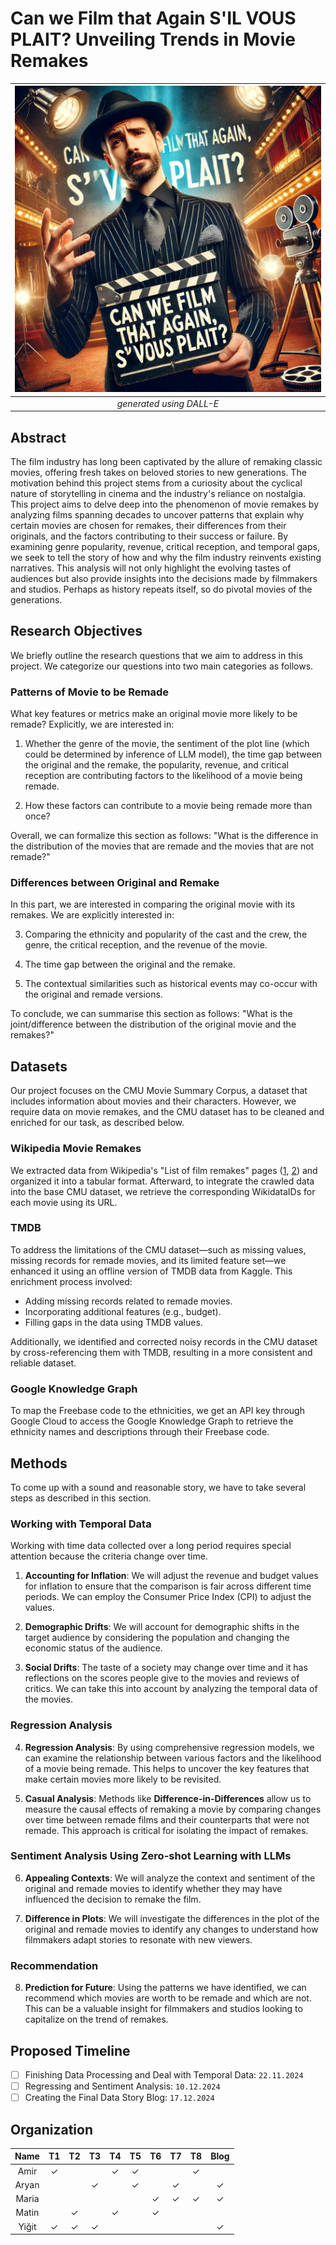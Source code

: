# Can we Film that Again S'IL VOUS PLAIT? Unveiling Trends in Movie Remakes

| ![generated using GPT/DALL-E](cover_1.webp) |
|:--:|
| *generated using DALL-E* |

## Abstract

The film industry has long been captivated by the allure of remaking classic movies, offering fresh takes on beloved stories to new generations. The motivation behind this project stems from a curiosity about the cyclical nature of storytelling in cinema and the industry's reliance on nostalgia. This project aims to delve deep into the phenomenon of movie remakes by analyzing films spanning decades to uncover patterns that explain why certain movies are chosen for remakes, their differences from their originals, and the factors contributing to their success or failure. By examining genre popularity, revenue, critical reception, and temporal gaps, we seek to tell the story of how and why the film industry reinvents existing narratives. This analysis will not only highlight the evolving tastes of audiences but also provide insights into the decisions made by filmmakers and studios. Perhaps as history repeats itself, so do pivotal movies of the generations.

## Research Objectives

We briefly outline the research questions that we aim to address in this project. We categorize our questions into two main categories as follows.

### Patterns of Movie to be Remade

What key features or metrics make an original movie more likely to be remade? Explicitly, we are interested in:

1. Whether the genre of the movie, the sentiment of the plot line (which could be determined by inference of LLM model), the time gap between the original and the remake, the popularity, revenue, and critical reception are contributing factors to the likelihood of a movie being remade.

2. How these factors can contribute to a movie being remade more than once?

Overall, we can formalize this section as follows: "What is the difference in the distribution of the movies that are remade and the movies that are not remade?"

### Differences between Original and Remake

In this part, we are interested in comparing the original movie with its remakes. We are explicitly interested in:

3. Comparing the ethnicity and popularity of the cast and the crew, the genre, the critical reception, and the revenue of the movie.

4. The time gap between the original and the remake.

5. The contextual similarities such as historical events may co-occur with the original and remade versions.

To conclude, we can summarise this section as follows: "What is the joint/difference between the distribution of the original movie and the remakes?"

## Datasets

Our project focuses on the CMU Movie Summary Corpus, a dataset that includes information about movies and their characters. However, we require data on movie remakes, and the CMU dataset has to be cleaned and enriched for our task, as described below.

### Wikipedia Movie Remakes

We extracted data from Wikipedia's "List of film remakes" pages ([1](https://en.wikipedia.org/wiki/List_of_film_remakes_(A%E2%80%93M)#A), [2](https://en.wikipedia.org/wiki/List_of_film_remakes_(N%E2%80%93Z)#Z)) and organized it into a tabular format. Afterward, to integrate the crawled data into the base CMU dataset, we retrieve the corresponding WikidataIDs for each movie using its URL.

### TMDB

To address the limitations of the CMU dataset—such as missing values, missing records for remade movies, and its limited feature set—we enhanced it using an offline version of TMDB data from Kaggle. This enrichment process involved:

- Adding missing records related to remade movies.
- Incorporating additional features (e.g., budget).
- Filling gaps in the data using TMDB values.

Additionally, we identified and corrected noisy records in the CMU dataset by cross-referencing them with TMDB, resulting in a more consistent and reliable dataset.

### Google Knowledge Graph

To map the Freebase code to the ethnicities, we get an API key through Google Cloud to access the Google Knowledge Graph to retrieve the ethnicity names and descriptions through their Freebase code.

## Methods

To come up with a sound and reasonable story, we have to take several steps as described in this section.

### Working with Temporal Data

Working with time data collected over a long period requires special attention because the criteria change over time.

1. **Accounting for Inflation**: We will adjust the revenue and budget values for inflation to ensure that the comparison is fair across different time periods. We can employ the Consumer Price Index (CPI) to adjust the values.

2. **Demographic Drifts**: We will account for demographic shifts in the target audience by considering the population and changing the economic status of the audience.

3. **Social Drifts**: The taste of a society may change over time and it has reflections on the scores people give to the movies and reviews of critics. We can take this into account by analyzing the temporal data of the movies.

### Regression Analysis

4. **Regression Analysis**: By using comprehensive regression models, we can examine the relationship between various factors and the likelihood of a movie being remade. This helps to uncover the key features that make certain movies more likely to be revisited.

5. **Casual Analysis**: Methods like __Difference-in-Differences__ allow us to measure the causal effects of remaking a movie by comparing changes over time between remade films and their counterparts that were not remade. This approach is critical for isolating the impact of remakes.

### Sentiment Analysis Using Zero-shot Learning with LLMs

6. **Appealing Contexts**: We will analyze the context and sentiment of the original and remade movies to identify whether they may have influenced the decision to remake the film.

7. **Difference in Plots**: We will investigate the differences in the plot of the original and remade movies to identify any changes to understand how filmmakers adapt stories to resonate with new viewers.

### Recommendation

8. **Prediction for Future**: Using the patterns we have identified, we can recommend which movies are worth to be remade and which are not. This can be a valuable insight for filmmakers and studios looking to capitalize on the trend of remakes.

## Proposed Timeline

- [ ] Finishing Data Processing and Deal with Temporal Data: `22.11.2024`
- [ ] Regressing and Sentiment Analysis: `10.12.2024`
- [ ] Creating the Final Data Story Blog: `17.12.2024`

## Organization

| Name    | T1 | T2 | T3 | T4 | T5 | T6 | T7 | T8 | Blog |
|:-------:|:--:|:--:|:--:|:--:|:--:|:--:|:--:|:--:|:----:|
| Amir    | ✓  |    |    | ✓  | ✓  |    |    | ✓  |      |
| Aryan   |    |    | ✓  |    | ✓  |    | ✓  |    | ✓    |
| Maria   |    |    |    |    |    | ✓  | ✓  | ✓  | ✓    |
| Matin   |    | ✓  |    | ✓  |    | ✓  |    |    |      |
| Yiğit   | ✓  | ✓  | ✓  |    |    |    |    |    | ✓    |
